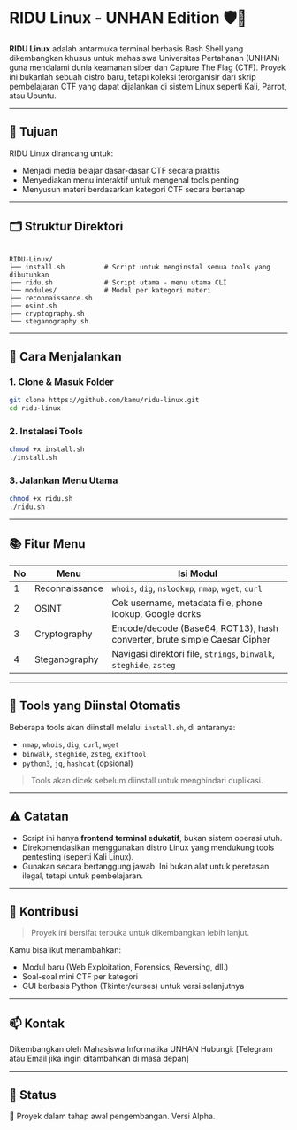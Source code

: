 # RIDU Linux - UNHAN Edition 🛡️🐧

**RIDU Linux** adalah antarmuka terminal berbasis Bash Shell yang dikembangkan khusus untuk mahasiswa Universitas Pertahanan (UNHAN) guna mendalami dunia keamanan siber dan Capture The Flag (CTF). Proyek ini bukanlah sebuah distro baru, tetapi koleksi terorganisir dari skrip pembelajaran CTF yang dapat dijalankan di sistem Linux seperti Kali, Parrot, atau Ubuntu.

---

## 🎯 Tujuan

RIDU Linux dirancang untuk:
- Menjadi media belajar dasar-dasar CTF secara praktis
- Menyediakan menu interaktif untuk mengenal tools penting
- Menyusun materi berdasarkan kategori CTF secara bertahap

---

## 🗂️ Struktur Direktori

```

RIDU-Linux/
├── install.sh          # Script untuk menginstal semua tools yang dibutuhkan
├── ridu.sh             # Script utama - menu utama CLI
└── modules/            # Modul per kategori materi
├── reconnaissance.sh
├── osint.sh
├── cryptography.sh
└── steganography.sh

````

---

## 🚀 Cara Menjalankan

### 1. Clone & Masuk Folder
```bash
git clone https://github.com/kamu/ridu-linux.git
cd ridu-linux
````

### 2. Instalasi Tools

```bash
chmod +x install.sh
./install.sh
```

### 3. Jalankan Menu Utama

```bash
chmod +x ridu.sh
./ridu.sh
```

---

## 📚 Fitur Menu

| No | Menu           | Isi Modul                                                                 |
| -- | -------------- | ------------------------------------------------------------------------- |
| 1  | Reconnaissance | `whois`, `dig`, `nslookup`, `nmap`, `wget`, `curl`                        |
| 2  | OSINT          | Cek username, metadata file, phone lookup, Google dorks                   |
| 3  | Cryptography   | Encode/decode (Base64, ROT13), hash converter, brute simple Caesar Cipher |
| 4  | Steganography  | Navigasi direktori file, `strings`, `binwalk`, `steghide`, `zsteg`        |

---

## 🧰 Tools yang Diinstal Otomatis

Beberapa tools akan diinstall melalui `install.sh`, di antaranya:

* `nmap`, `whois`, `dig`, `curl`, `wget`
* `binwalk`, `steghide`, `zsteg`, `exiftool`
* `python3`, `jq`, `hashcat` (opsional)

> Tools akan dicek sebelum diinstall untuk menghindari duplikasi.

---

## ⚠️ Catatan

* Script ini hanya **frontend terminal edukatif**, bukan sistem operasi utuh.
* Direkomendasikan menggunakan distro Linux yang mendukung tools pentesting (seperti Kali Linux).
* Gunakan secara bertanggung jawab. Ini bukan alat untuk peretasan ilegal, tetapi untuk pembelajaran.

---

## 🤝 Kontribusi

> Proyek ini bersifat terbuka untuk dikembangkan lebih lanjut.

Kamu bisa ikut menambahkan:

* Modul baru (Web Exploitation, Forensics, Reversing, dll.)
* Soal-soal mini CTF per kategori
* GUI berbasis Python (Tkinter/curses) untuk versi selanjutnya

---

## 📫 Kontak

Dikembangkan oleh Mahasiswa Informatika UNHAN
Hubungi: \[Telegram atau Email jika ingin ditambahkan di masa depan]

---

## 🧪 Status

🚧 Proyek dalam tahap awal pengembangan. Versi Alpha.

```
